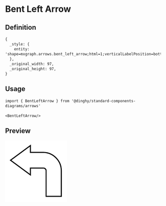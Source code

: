 # Bent Left Arrow

## Definition

```
{
  _style: { 
    entity: 'shape=mxgraph.arrows.bent_left_arrow;html=1;verticalLabelPosition=bottom;verticalAlign=top;strokeWidth=2;strokeColor=#000000;',
  },
  _original_width: 97,
  _original_height: 97,
}
```

## Usage

```
import { BentLeftArrow } from '@dinghy/standard-components-diagrams/arrows'

<BentLeftArrow/>
```

## Preview

<img src="./bent-left-arrow.png" width="200"/>
